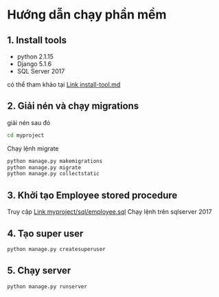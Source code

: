 # Hướng dẫn chạy phần mềm

## 1. Install tools
- python 2.1.15
- Django 5.1.6
- SQL Server 2017

có thể  tham khảo tại [Link install-tool.md](install-tool.md)

## 2. Giải nén và chạy migrations
giải nén sau đó

```bash 
cd myproject
```

Chạy lệnh migrate
```bash
python manage.py makemigrations
python manage.py migrate
python manage.py collectstatic
```

## 3. Khởi tạo Employee stored procedure
Truy cập [Link myproject/sql/employee.sql](myproject/sql/employee.sql)
Chạy lệnh trên sqlserver 2017

## 4. Tạo super user
```bash
python manage.py createsuperuser
```

## 5. Chạy server
```bash
python manage.py runserver
```


